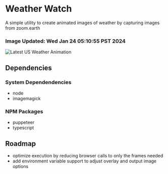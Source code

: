 # Weather Watch

A simple utility to create animated images of weather by capturing images from zoom.earth

### Image Updated: Wed Jan 24 05:10:55 PST 2024

![Latest US Weather Animation](animations/2024-01-24.webp)

## Dependencies
### System Dependendencies
* node
* imagemagick
### NPM Packages
* puppeteer
* typescript

## Roadmap
* optimize execution by reducing browser calls to only the frames needed
* add environment variable support to adjust overlay and output image options
